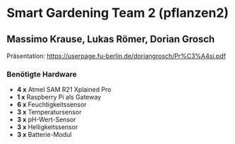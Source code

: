 # Smart Gardening Team 2 (pflanzen2)
## Massimo Krause, Lukas Römer, Dorian Grosch

Präsentation: https://userpage.fu-berlin.de/doriangrosch/Pr%C3%A4si.pdf

### Benötigte Hardware

* **4 x** Atmel SAM R21 Xplained Pro 
* **1 x** Raspberry Pi als Gateway
* **6 x** Feuchtigkeitssensor
* **3 x** Temperatursensor
* **3 x** pH-Wert-Sensor
* **3 x** Helligkeitssensor
* **3 x** Batterie-Modul